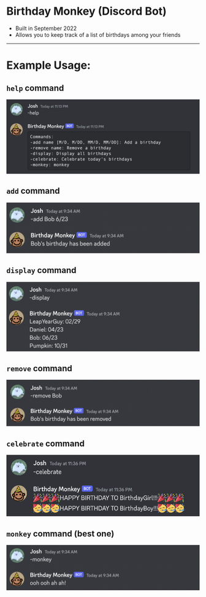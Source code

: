 # Birthday Monkey (Discord Bot)
- Built in September 2022
- Allows you to keep track of a list of birthdays among your friends

---

# Example Usage:

## `help` command
![help example](example_images/help.png)

## `add` command

![add example](example_images/add.png)

## `display` command

![display example](example_images/display.png)

## `remove` command
![remove example](example_images/remove.png)

## `celebrate` command
![celebrate example](example_images/celebrate.png)

## `monkey` command (best one)
![monkey example](example_images/monkey.png)
